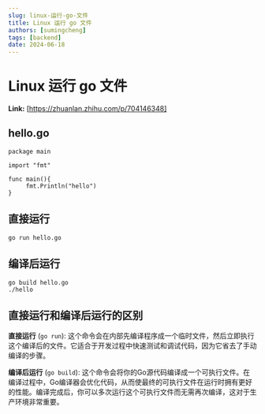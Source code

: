 ```yaml
---
slug: linux-运行-go-文件
title: Linux 运行 go 文件
authors: [sumingcheng]
tags: [backend]
date: 2024-06-18
---
```


# Linux 运行 go 文件



 **Link:** [https://zhuanlan.zhihu.com/p/704146348]

## hello.go  
```
package main

import "fmt"

func main(){
     fmt.Println("hello")
}

```
## 直接运行  
```
go run hello.go

```
## 编译后运行  
```
go build hello.go
./hello

```
## 直接运行和编译后运行的区别  

**直接运行** (`go run`): 这个命令会在内部先编译程序成一个临时文件，然后立即执行这个编译后的文件。它适合于开发过程中快速测试和调试代码，因为它省去了手动编译的步骤。

**编译后运行** (`go build`): 这个命令会将你的Go源代码编译成一个可执行文件。在编译过程中，Go编译器会优化代码，从而使最终的可执行文件在运行时拥有更好的性能。编译完成后，你可以多次运行这个可执行文件而无需再次编译，这对于生产环境非常重要。